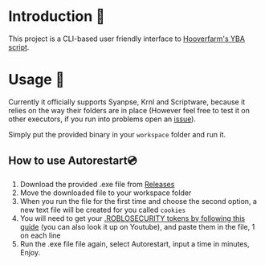 # Introduction 📌
This project is a CLI-based user friendly interface to [Hooverfarm's YBA script](https://discord.gg/TeP8KS8Tff).


# Usage 📌
Currently it officially supports Syanpse, Krnl and Scriptware, because it relies on the way their folders are in place (However feel free to test it on other executors, if you run into problems open an [issue](https://github.com/system69-e/hooverfarm-thing/issues)).  

Simply put the provided binary in your `workspace` folder and run it.

## How to use Autorestart💿
1. Download the provided .exe file from [Releases](https://github.com/system69-e/hooverfarm-thing/releases)  
2. Move the downloaded file to your workspace folder
3. When you run the file for the first time and choose the second option, a new text file will be created for you called `cookies`  
4. You will need to get your [.ROBLOSECURITY tokens by following this guide](https://ro.py.jmk.gg/dev/roblosecurity/) (you can also look it up on Youtube), and paste them in the file, 1 on each line
5. Run the .exe file file again, select Autorestart, input a time in minutes, Enjoy.

